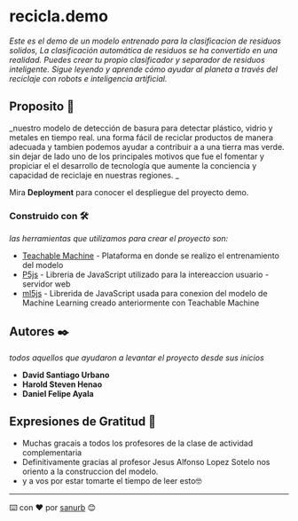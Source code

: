 # recicla.demo
_Este es el demo de un modelo entrenado para la clasificacion de residuos solidos, La clasificación automática de residuos se ha convertido en una realidad. Puedes crear tu propio clasificador y separador de residuos inteligente. Sigue leyendo y aprende cómo ayudar al planeta a través del reciclaje con robots e inteligencia artificial._ 

## Proposito 🚀

_nuestro modelo de detección de basura para detectar plástico, vidrio y metales en tiempo real. una forma fácil de reciclar productos de manera adecuada y tambien podemos ayudar a contribuir a a una tierra mas verde. sin dejar de lado uno de los principales motivos que fue el fomentar y propiciar el el desarrollo de tecnología que aumente la conciencia y capacidad de reciclaje en nuestras regiones. _

Mira **Deployment** para conocer el despliegue del proyecto demo.

### Construido con 🛠️ 
_las herramientas que utilizamos para crear el proyecto son:_
* [Teachable Machine](https://teachablemachine.withgoogle.com/) - Plataforma en donde se realizo el entrenamiento del modelo
* [P5js](https://p5js.org/es/) - Libreria de JavaScript utilizado para la intereaccion usuario - servidor web
* [ml5js](https://ml5js.github.io/ml5-examples/public/) - Librerida de JavaScript usada para conexion del modelo de Machine Learning creado anteriormente con Teachable Machine

## Autores ✒️

_todos aquellos que ayudaron a levantar el proyecto desde sus inicios_

* **David Santiago Urbano**
* **Harold Steven Henao**
* **Daniel Felipe Ayala**

## Expresiones de Gratitud 🎁

* Muchas gracais a todos los profesores de la clase de actividad complementaria
* Definitivamente gracias al profesor Jesus Alfonso Lopez Sotelo nos oriento a la construccion del modelo.
* y a vos por estar tomarte el tiempo de leer esto🤓
---
⌨️ con ❤️ por [sanurb](https://github.com/sanurb) 😊
